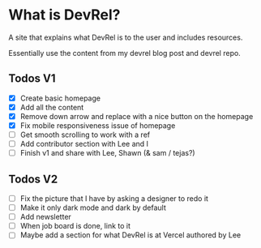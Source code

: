 # What is DevRel?

A site that explains what DevRel is to the user and includes resources.

Essentially use the content from my devrel blog post and devrel repo.

## Todos V1

- [x] Create basic homepage
- [x] Add all the content
- [x] Remove down arrow and replace with a nice button on the homepage
- [x] Fix mobile responsiveness issue of homepage
- [ ] Get smooth scrolling to work with a ref
- [ ] Add contributor section with Lee and I
- [ ] Finish v1 and share with Lee, Shawn (& sam / tejas?)

## Todos V2

- [ ] Fix the picture that I have by asking a designer to redo it
- [ ] Make it only dark mode and dark by default
- [ ] Add newsletter
- [ ] When job board is done, link to it
- [ ] Maybe add a section for what DevRel is at Vercel authored by Lee
